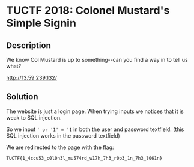 TUCTF 2018: Colonel Mustard's Simple Signin
=============================

## Description

We know Col Mustard is up to something--can you find a way in to tell us what?

http://13.59.239.132/

## Solution

The website is just a login page. When trying inputs we notices that it is weak to SQL injection.

So we input `' or '1' = '1` in both the user and password textfield. (this SQL injection works in the password textfield)

We are redirected to the page with the flag:

`TUCTF{1_4ccu53_c0l0n3l_mu574rd_w17h_7h3_r0p3_1n_7h3_l061n}`